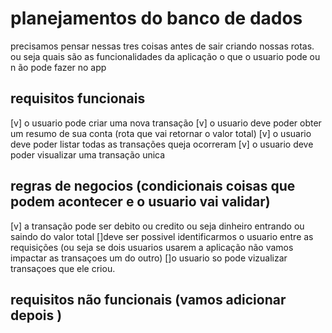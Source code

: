 # planejamentos do banco de dados
precisamos pensar nessas tres coisas antes de sair criando nossas rotas.
ou seja quais são as funcionalidades da aplicação o que o usuario pode ou n ão pode fazer no app

## requisitos funcionais

[v] o usuario pode criar uma nova transação
[v] o usuario deve poder obter um resumo de sua conta (rota que vai retornar o valor total)
[v] o usuario deve poder listar todas as transações queja ocorreram
[v] o usuario deve poder visualizar uma transação unica

## regras de negocios (condicionais coisas que podem acontecer e o usuario vai validar)

[v] a transação pode ser debito ou credito ou seja dinheiro entrando ou saindo do valor total
[]deve ser possivel identificarmos o usuario entre as requisições (ou seja se dois usuarios usarem a aplicação não vamos impactar as transaçoes um do outro)
[]o usuario so pode vizualizar transaçoes que ele criou.



## requisitos não funcionais (vamos adicionar depois )